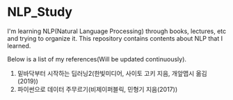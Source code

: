 # NLP_Study
I'm learning NLP(Natural Language Processing) through books, lectures, etc and trying to organize it.
This repository contains contents about NLP that I learned.



Below is a list of my references(Will be updated continuously).
<Reference>
1. 밑바닥부터 시작하는 딥러닝2(한빛미디어, 사이토 고키 지음, 개앞맵시 옮김(2019))
2. 파이썬으로 데이터 주무르기(비제이퍼블릭, 민형기 지음(2017))
